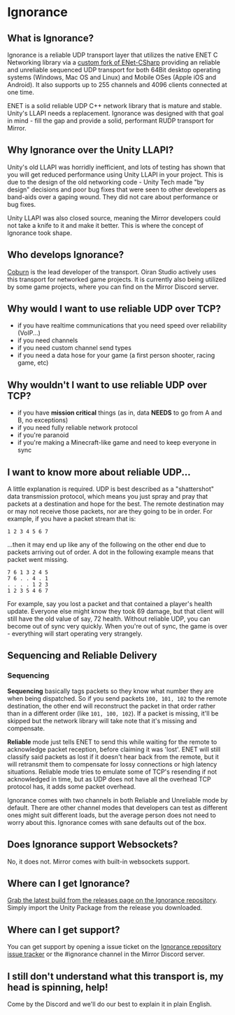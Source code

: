 # Ignorance

## What is Ignorance?
Ignorance is a reliable UDP transport layer that utilizes the native ENET C Networking library via a [custom fork of ENet-CSharp](https://github.com/SoftwareGuy/ENet-CSharp) providing an reliable and unreliable sequenced UDP transport for both 64Bit desktop operating systems (Windows, Mac OS and Linux) and Mobile OSes (Apple iOS and Android). It also supports up to 255 channels and 4096 clients connected at one time.

ENET is a solid reliable UDP C++ network library that is mature and stable. Unity's LLAPI needs a replacement. Ignorance was designed with that goal in mind - fill the gap and provide a solid, performant RUDP transport for Mirror.

## Why Ignorance over the Unity LLAPI?
Unity's old LLAPI was horridly inefficient, and lots of testing has shown that you will get reduced performance using Unity LLAPI in your project. This is due to the design of the old networking code - Unity Tech made "by design" decisions and poor bug fixes that were seen to other developers as band-aids over a gaping wound. They did not care about performance or bug fixes.

Unity LLAPI was also closed source, meaning the Mirror developers could not take a knife to it and make it better. This is where the concept of Ignorance took shape.

## Who develops Ignorance?
[Coburn](http://github.com/softwareguy) is the lead developer of the transport. Oiran Studio actively uses this transport for networked game projects. It is currently also being utilized by some game projects, where you can find on the Mirror Discord server.

## Why would I want to use reliable UDP over TCP?
- if you have realtime communications that you need speed over reliability (VoIP...)
- if you need channels
- if you need custom channel send types
- if you need a data hose for your game (a first person shooter, racing game, etc)

## Why wouldn't I want to use reliable UDP over TCP?
- if you have **mission critical** things (as in, data **NEEDS** to go from A and B, no exceptions)
- if you need fully reliable network protocol
- if you're paranoid
- if you're making a Minecraft-like game and need to keep everyone in sync

## I want to know more about reliable UDP...
A little explanation is required. UDP is best described as a "shattershot" data transmission protocol, which means you just spray and pray that packets at a destination and hope for the best. The remote destination may or may not receive those packets, nor are they going to be in order. For example, if you have a packet stream that is:
```
1 2 3 4 5 6 7
```
...then it may end up like any of the following on the other end due to packets arriving out of order. A dot in the following example means that packet went missing.
```
7 6 1 3 2 4 5
7 6 . . 4 . 1
. . . . 1 2 3
1 2 3 5 4 6 7
```

For example, say you lost a packet and that contained a player's health update. Everyone else might know they took 69 damage, but that client will still have the old value of say, 72 health. Without reliable UDP, you can become out of sync very quickly. When you're out of sync, the game is over - everything will start operating very strangely.

## Sequencing and Reliable Delivery

### Sequencing
**Sequencing** basically tags packets so they know what number they are when being dispatched. So if you send packets `100, 101, 102` to the remote destination, the other end will reconstruct the packet in that order rather than in a different order (like `101, 100, 102`). If a packet is missing, it'll be skipped but the network library will take note that it's missing and compensate.

**Reliable** mode just tells ENET to send this while waiting for the remote to acknowledge packet reception, before claiming it was 'lost'. ENET will still classify said packets as lost if it doesn't hear back from the remote, but it will retransmit them to compensate for lossy connections or high latency situations. Reliable mode tries to emulate some of TCP's resending if not acknowledged in time, but as UDP does not have all the overhead TCP protocol has, it adds some packet overhead.

Ignorance comes with two channels in both Reliable and Unreliable mode by default. There are other channel modes that developers can test as different ones might suit different loads, but the average person does not need to worry about this. Ignorance comes with sane defaults out of the box.

## Does Ignorance support Websockets?
No, it does not. Mirror comes with built-in websockets support.

## Where can I get Ignorance?
[Grab the latest build from the releases page on the Ignorance repository](https://github.com/SoftwareGuy/Ignorance). Simply import the Unity Package from the release you downloaded.

## Where can I get support?
You can get support by opening a issue ticket on the [Ignorance repository issue tracker](https://github.com/SoftwareGuy/Ignorance/issues) or the #ignorance channel in the Mirror Discord server.

## I still don't understand what this transport is, my head is spinning, help!
Come by the Discord and we'll do our best to explain it in plain English.
